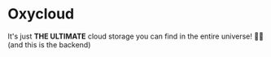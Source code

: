 # Oxycloud   
It's just **THE ULTIMATE** cloud storage you can find in the entire universe! 🌌🚀 (and this is the backend)
